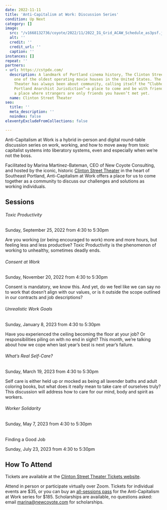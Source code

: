 ```yaml
---
date: 2022-11-11
title: 'Anti-Capitalism at Work: Discussion Series'
condition: Up Next
category: []
image:
  src: "/v1668132736/coyote/2022/11/2022_IG_Grid_ACAW_Schedule_as3psf.jpg"
  alt: ''
  credit: ''
  credit_url: ''
  caption: ''
instances: []
repeat: ''
partners:
- url: https://cstpdx.com/
  description: A landmark of Portland cinema history, The Clinton Street Theater is
    one of the oldest operating movie houses in the United States. The Clinton Street
    Theater has always been about community, calling itself the “Clubhouse of the
    Portland Anarchist Jurisdiction”—a place to come and be with friends and family;
    a place where strangers are only friends you haven’t met yet.
  name: Clinton Street Theater
seo:
  title: ''
  meta_description: ''
  noindex: false
eleventyExcludeFromCollections: false

---
```

Anti-Capitalism at Work is a hybrid in-person and digital round-table discussion series on work, working, and how to move away from toxic capitalist systems into liberatory systems, even and especially when we’re not the boss. 

Facilitated by Marina Martinez-Bateman, CEO of New Coyote Consulting, and hosted by the iconic, historic [Clinton Street Theater](https://cstpdx.com/) in the heart of Southeast Portland, Anti-Capitalism at Work offers a place for us to come together as a community to discuss our challenges and solutions as working individuals.

## Sessions

###### Toxic Productivity

Sunday, September 25, 2022 from 4:30 to 5:30pm

Are you working (or being encouraged to work) more and more hours, but feeling less and less productive? Toxic Productivity is the phenomenon of working to unhealthy, sometimes deadly ends.

###### Consent at Work

Sunday, November 20, 2022 from 4:30 to 5:30pm

Consent is mandatory, we know this. And yet, do we feel like we can say no to work that doesn’t align with our values, or is it outside the scope outlined in our contracts and job descriptions?

###### Unrealistic Work Goals

Sunday, January 8, 2023 from 4:30 to 5:30pm

Have you experienced the ceiling becoming the floor at your job? Or responsibilities piling on with no end in sight? This month, we’re talking about how we cope when last year’s best is next year’s failure.

###### What’s Real Self-Care?

Sunday, March 19, 2023 from 4:30 to 5:30pm

Self care is either held up or mocked as being all lavender baths and adult coloring books, but what does it really mean to take care of ourselves truly? This discussion will address how to care for our mind, body and spirit as workers.

###### Worker Solidarity

Sunday, May 7, 2023 from 4:30 to 5:30pm

######   
Finding a Good Job

Sunday, July 23, 2023 from 4:30 to 5:30pm

## How To Attend

Tickets are available at the [Clinton Street Theater Tickets website](https://cstpdxtickets.square.site/).

Attend in person or participate virtually over Zoom. Tickets for individual events are $35, or you can buy an [all-sessions pass](https://cstpdxtickets.square.site/product/anti-capitalism-at-work-all-sessions-pass/307?cp=true&sa=false&sbp=false&q=true&mc_cid=d94e115ad1&mc_eid=64ec745402) for the Anti-Capitalism at Work series for $185. Scholarships are available, no questions asked: email [marina@newcoyote.com]() for scholarships.